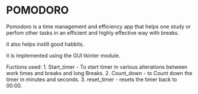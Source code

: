 # POMODORO

Pomodoro is a time management and efficiency app that helps one study or perfom other tasks in an efficient and highly effective way with breaks.

it also helps instill good habbits.

it is implemented using the GUI tkinter module.

Fuctions used: 
    1. Start_timer - To start timer in various alterations between work times and breaks and long Breaks.
    2. Count_down - to Count down the timer in minutes and seconds.
    3. reset_timer - resets the timer back to 00:00.
    